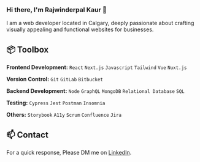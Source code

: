 ### Hi there, I'm Rajwinderpal Kaur 👋

I am a web developer located in Calgary, deeply passionate about crafting visually appealing and functional websites for businesses.


## 📦 Toolbox

**Frontend Development:** `React` `Next.js` `Javascript` `Tailwind` `Vue` `Nuxt.js`
 
**Version Control:** `Git` `GitLab` `Bitbucket`

**Backend Development:** `Node` `GraphQL` `MongoDB` `Relational Database` `SQL`  

**Testing:** `Cypress` `Jest` `Postman` `Insomnia`

**Others:** `Storybook` `A11y` `Scrum` `Confluence` `Jira`

## 📫 Contact

 For a quick response, Please DM me on [LinkedIn](https://www.linkedin.com/in/rajwinderpal-kaur-861570bb/). 
